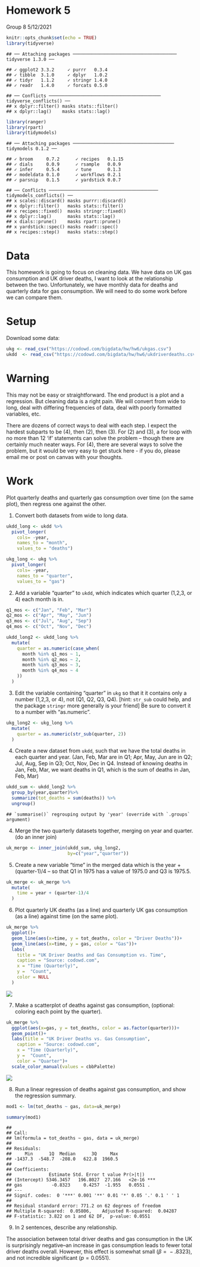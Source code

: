 Homework 5
================
Group 8
5/12/2021

``` r
knitr::opts_chunk$set(echo = TRUE)
library(tidyverse)
```

    ## ── Attaching packages ─────────────────────────────────────── tidyverse 1.3.0 ──

    ## ✓ ggplot2 3.3.2     ✓ purrr   0.3.4
    ## ✓ tibble  3.1.0     ✓ dplyr   1.0.2
    ## ✓ tidyr   1.1.2     ✓ stringr 1.4.0
    ## ✓ readr   1.4.0     ✓ forcats 0.5.0

    ## ── Conflicts ────────────────────────────────────────── tidyverse_conflicts() ──
    ## x dplyr::filter() masks stats::filter()
    ## x dplyr::lag()    masks stats::lag()

``` r
library(ranger)
library(rpart)
library(tidymodels)
```

    ## ── Attaching packages ────────────────────────────────────── tidymodels 0.1.2 ──

    ## ✓ broom     0.7.2      ✓ recipes   0.1.15
    ## ✓ dials     0.0.9      ✓ rsample   0.0.9 
    ## ✓ infer     0.5.4      ✓ tune      0.1.3 
    ## ✓ modeldata 0.1.0      ✓ workflows 0.2.1 
    ## ✓ parsnip   0.1.5      ✓ yardstick 0.0.7

    ## ── Conflicts ───────────────────────────────────────── tidymodels_conflicts() ──
    ## x scales::discard() masks purrr::discard()
    ## x dplyr::filter()   masks stats::filter()
    ## x recipes::fixed()  masks stringr::fixed()
    ## x dplyr::lag()      masks stats::lag()
    ## x dials::prune()    masks rpart::prune()
    ## x yardstick::spec() masks readr::spec()
    ## x recipes::step()   masks stats::step()

# Data

This homework is going to focus on cleaning data. We have data on UK gas
consumption and UK driver deaths, I want to look at the relationship
between the two. Unfortunately, we have monthly data for deaths and
quarterly data for gas consumption. We will need to do some work before
we can compare them.

# Setup

Download some data:

``` r
ukg <- read_csv("https://codowd.com/bigdata/hw/hw6/ukgas.csv")
ukdd  <- read_csv("https://codowd.com/bigdata/hw/hw6/ukdriverdeaths.csv")
```

# Warning

This may not be easy or straightforward. The end product is a plot and a
regression. But cleaning data is a right pain. We will convert from wide
to long, deal with differing frequencies of data, deal with poorly
formatted variables, etc.

There are dozens of correct ways to deal with each step. I expect the
hardest subparts to be (4), then (2), then (3). For (2) and (3), a for
loop with no more than 12 ‘if’ statements can solve the problem – though
there are certainly much neater ways. For (4), there are several ways to
solve the problem, but it would be very easy to get stuck here - if you
do, please email me or post on canvas with your thoughts.

# Work

Plot quarterly deaths and quarterly gas consumption over time (on the
same plot), then regress one against the other.

1.  Convert both datasets from wide to long data.

``` r
ukdd_long <- ukdd %>%
  pivot_longer(
    cols= -year,
    names_to = "month",
    values_to = "deaths")

ukg_long <- ukg %>%
  pivot_longer(
    cols= -year,
    names_to = "quarter",
    values_to = "gas")
```

2.  Add a variable “quarter” to `ukdd`, which indicates which quarter
    (1,2,3, or 4) each month is in.

``` r
q1_mos <- c("Jan", "Feb", "Mar")
q2_mos <- c("Apr", "May", "Jun")
q3_mos <- c("Jul", "Aug", "Sep")
q4_mos <- c("Oct", "Nov", "Dec")

ukdd_long2 <- ukdd_long %>%
  mutate(
    quarter = as.numeric(case_when(
      month %in% q1_mos ~ 1, 
      month %in% q2_mos ~ 2,
      month %in% q3_mos ~ 3,
      month %in% q4_mos ~ 4
    ))
  )
```

3.  Edit the variable containing “quarter” in `ukg` so that it it
    contains only a number (1,2,3, or 4), not (Q1, Q2, Q3, Q4). \[hint:
    `str_sub` could help, and the package `stringr` more generally is
    your friend\] Be sure to convert it to a number with “as.numeric”.

``` r
ukg_long2 <- ukg_long %>%
  mutate(
    quarter = as.numeric(str_sub(quarter, 2))
  )
```

4.  Create a new dataset from `ukdd`, such that we have the total deaths
    in each quarter and year. (Jan, Feb, Mar are in Q1; Apr, May, Jun
    are in Q2; Jul, Aug, Sep in Q3; Oct, Nov, Dec in Q4. Instead of
    knowing deaths in Jan, Feb, Mar, we want deaths in Q1, which is the
    sum of deaths in Jan, Feb, Mar)

``` r
ukdd_sum <- ukdd_long2 %>%
  group_by(year,quarter)%>%
  summarize(tot_deaths = sum(deaths)) %>%
  ungroup()
```

    ## `summarise()` regrouping output by 'year' (override with `.groups` argument)

4.  Merge the two quarterly datasets together, merging on year and
    quarter. (do an inner join)

``` r
uk_merge <- inner_join(ukdd_sum, ukg_long2, 
                       by=c("year","quarter"))
```

5.  Create a new variable “time” in the merged data which is the year +
    (quarter-1)/4 – so that Q1 in 1975 has a value of 1975.0 and Q3 is
    1975.5.

``` r
uk_merge <- uk_merge %>%
  mutate(
    time = year + (quarter-1)/4
  )
```

6.  Plot quarterly UK deaths (as a line) and quarterly UK gas
    consumption (as a line) against time (on the same plot).

``` r
uk_merge %>%
  ggplot()+
  geom_line(aes(x=time, y = tot_deaths, color = "Driver Deaths"))+
  geom_line(aes(x=time, y = gas, color = "Gas"))+
  labs(
    title = "UK Driver Deaths and Gas Consumption vs. Time",
    caption = "Source: codowd.com",
    x = "Time (Quarterly)",
    y =  "Count",
    color = NULL
  )
```

![](HW6_Marrero_files/figure-gfm/unnamed-chunk-8-1.png)<!-- -->

7.  Make a scatterplot of deaths against gas consumption, (optional:
    coloring each point by the quarter).

``` r
uk_merge %>%
  ggplot(aes(x=gas, y = tot_deaths, color = as.factor(quarter)))+
  geom_point()+
  labs(title = "UK Driver Deaths vs. Gas Consumption",
    caption = "Source: codowd.com",
    x = "Time (Quarterly)",
    y =  "Count",
    color = "Quarter")+
  scale_color_manual(values = cbbPalette)
```

![](HW6_Marrero_files/figure-gfm/unnamed-chunk-10-1.png)<!-- -->

8.  Run a linear regression of deaths against gas consumption, and show
    the regression summary.

``` r
mod1 <- lm(tot_deaths ~ gas, data=uk_merge)

summary(mod1)
```

    ## 
    ## Call:
    ## lm(formula = tot_deaths ~ gas, data = uk_merge)
    ## 
    ## Residuals:
    ##     Min      1Q  Median      3Q     Max 
    ## -1437.3  -548.7  -208.0   622.8  1960.5 
    ## 
    ## Coefficients:
    ##              Estimate Std. Error t value Pr(>|t|)    
    ## (Intercept) 5346.3457   196.8027  27.166   <2e-16 ***
    ## gas           -0.8323     0.4257  -1.955   0.0551 .  
    ## ---
    ## Signif. codes:  0 '***' 0.001 '**' 0.01 '*' 0.05 '.' 0.1 ' ' 1
    ## 
    ## Residual standard error: 771.2 on 62 degrees of freedom
    ## Multiple R-squared:  0.05806,    Adjusted R-squared:  0.04287 
    ## F-statistic: 3.822 on 1 and 62 DF,  p-value: 0.0551

9.  In 2 sentences, describe any relationship.

The association between total driver deaths and gas consumption in the
UK is surprisingly negative–an increase in gas consumption leads to
fewer total driver deaths overall. However, this effect is somewhat
small (*β* =  − .8323), and not incredible significant (*p* = 0.0551).
